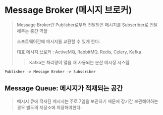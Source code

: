 # Message Broker (메시지 브로커)

> Message Broker란 Publisher로부터 전달받은 메시지를 Subscriber로 전달해주는 중간 역할
>
> 소프트웨어간에 메시지를 교환할 수 있게 한다.
>
> 대표 메시지 브로커 : ActiveMQ, RabbitMQ, Redis, Celery, Kafka
>
> > Kafka는 처리량이 많을 때 사용되는 분산 메시징 시스템

```txt
Publisher -> Message Broker -> Subscriber
```

## Message Queue: 메시지가 적재되는 공간

> 메시지 큐에 적재된 메시지는 주로 7일을 보관하기 때문에 장기간 보관해야하는 경우 별도의 저장소에 저장해야한다.
